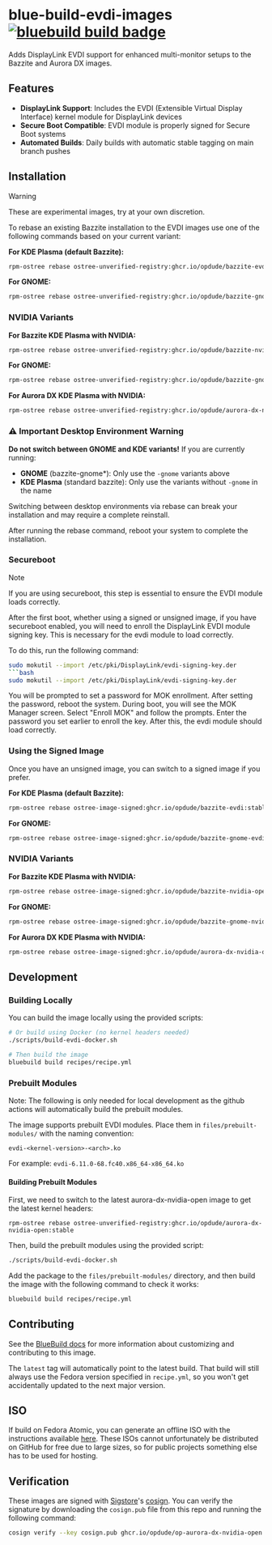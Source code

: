# blue-build-evdi-images &nbsp; [![bluebuild build badge](https://github.com/opdude/blue-build-evdi-images/actions/workflows/build.yml/badge.svg)](https://github.com/opdude/blue-build-evdi-images/actions/workflows/build.yml)

Adds DisplayLink EVDI support for enhanced multi-monitor setups to the Bazzite and Aurora DX images.

## Features

- **DisplayLink Support**: Includes the EVDI (Extensible Virtual Display Interface) kernel module for DisplayLink devices
- **Secure Boot Compatible**: EVDI module is properly signed for Secure Boot systems
- **Automated Builds**: Daily builds with automatic stable tagging on main branch pushes

## Installation

> [!WARNING]  
> These are experimental images, try at your own discretion.

To rebase an existing Bazzite installation to the EVDI images use one of the following commands based on your current variant:

**For KDE Plasma (default Bazzite):**
```bash
rpm-ostree rebase ostree-unverified-registry:ghcr.io/opdude/bazzite-evdi:stable
```

**For GNOME:**
```bash
rpm-ostree rebase ostree-unverified-registry:ghcr.io/opdude/bazzite-gnome-evdi:stable
```

### NVIDIA Variants

**For Bazzite KDE Plasma with NVIDIA:**
```bash
rpm-ostree rebase ostree-unverified-registry:ghcr.io/opdude/bazzite-nvidia-open-evdi:stable
```

**For GNOME:**
```bash
rpm-ostree rebase ostree-unverified-registry:ghcr.io/opdude/bazzite-gnome-nvidia-open-evdi:stable
```

**For Aurora DX KDE Plasma with NVIDIA:**
```bash
rpm-ostree rebase ostree-unverified-registry:ghcr.io/opdude/aurora-dx-nvidia-open-evdi:stable
```

### ⚠️ Important Desktop Environment Warning

**Do not switch between GNOME and KDE variants!** If you are currently running:
- **GNOME** (bazzite-gnome*): Only use the `-gnome` variants above
- **KDE Plasma** (standard bazzite): Only use the variants without `-gnome` in the name

Switching between desktop environments via rebase can break your installation and may require a complete reinstall.

After running the rebase command, reboot your system to complete the installation. 

### Secureboot

> [!NOTE]  
> If you are using secureboot, this step is essential to ensure the EVDI module loads correctly.

After the first boot, whether using a signed or unsigned image, if you have secureboot enabled, you will need to enroll the DisplayLink EVDI module signing key. This is necessary for the evdi module to load correctly.

To do this, run the following command:

```bash
sudo mokutil --import /etc/pki/DisplayLink/evdi-signing-key.der
```bash
sudo mokutil --import /etc/pki/DisplayLink/evdi-signing-key.der
```

You will be prompted to set a password for MOK enrollment. After setting the password, reboot the system. During boot, you will see the MOK Manager screen. Select "Enroll MOK" and follow the prompts. Enter the password you set earlier to enroll the key. After this, the evdi module should load correctly.

### Using the Signed Image

Once you have an unsigned image, you can switch to a signed image if you prefer.

**For KDE Plasma (default Bazzite):**
```bash
rpm-ostree rebase ostree-image-signed:ghcr.io/opdude/bazzite-evdi:stable
```

**For GNOME:**
```bash
rpm-ostree rebase ostree-image-signed:ghcr.io/opdude/bazzite-gnome-evdi:stable
```

### NVIDIA Variants

**For Bazzite KDE Plasma with NVIDIA:**
```bash
rpm-ostree rebase ostree-image-signed:ghcr.io/opdude/bazzite-nvidia-open-evdi:stable
```

**For GNOME:**
```bash
rpm-ostree rebase ostree-image-signed:ghcr.io/opdude/bazzite-gnome-nvidia-open-evdi:stable
```

**For Aurora DX KDE Plasma with NVIDIA:**
```bash
rpm-ostree rebase ostree-image-signed:ghcr.io/opdude/aurora-dx-nvidia-open-evdi:stable
```

## Development

### Building Locally

You can build the image locally using the provided scripts:

```bash
# Or build using Docker (no kernel headers needed)
./scripts/build-evdi-docker.sh

# Then build the image
bluebuild build recipes/recipe.yml
```

### Prebuilt Modules

Note: The following is only needed for local development as the github actions will automatically build the prebuilt modules.

The image supports prebuilt EVDI modules. Place them in `files/prebuilt-modules/` with the naming convention:
```
evdi-<kernel-version>-<arch>.ko
```

For example: `evdi-6.11.0-68.fc40.x86_64-x86_64.ko`

#### Building Prebuilt Modules

First, we need to switch to the latest aurora-dx-nvidia-open image to get the latest kernel headers:

```
rpm-ostree rebase ostree-unverified-registry:ghcr.io/opdude/aurora-dx-nvidia-open:stable
```

Then, build the prebuilt modules using the provided script:

```bash
./scripts/build-evdi-docker.sh
```

Add the package to the `files/prebuilt-modules/` directory, and then build the image with the following command to check it works:

```bash
bluebuild build recipes/recipe.yml
```

## Contributing

See the [BlueBuild docs](https://blue-build.org/how-to/setup/) for more information about customizing and contributing to this image.


The `latest` tag will automatically point to the latest build. That build will still always use the Fedora version specified in `recipe.yml`, so you won't get accidentally updated to the next major version.

## ISO

If build on Fedora Atomic, you can generate an offline ISO with the instructions available [here](https://blue-build.org/learn/universal-blue/#fresh-install-from-an-iso). These ISOs cannot unfortunately be distributed on GitHub for free due to large sizes, so for public projects something else has to be used for hosting.

## Verification

These images are signed with [Sigstore](https://www.sigstore.dev/)'s [cosign](https://github.com/sigstore/cosign). You can verify the signature by downloading the `cosign.pub` file from this repo and running the following command:

```bash
cosign verify --key cosign.pub ghcr.io/opdude/op-aurora-dx-nvidia-open
```
